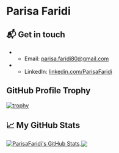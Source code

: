 # Parisa Faridi

## 📬 Get in touch

- - Email: [parisa.faridi80@gmail.com][1]
- - LinkedIn: [linkedin.com/ParisaFaridi][2]


## GitHub Profile Trophy

[![trophy](https://github-profile-trophy.vercel.app/?username=ParisaFaridi)](https://github.com/ryo-ma/github-profile-trophy)


## &#x1f4c8; My GitHub Stats


<a href="https://github.com/ParisaFaridi">
  <img align="center" src="https://github-readme-stats.vercel.app/api?username=ParisaFaridi&show_icons=true&line_height=27&count_private=true&title_color=ffffff&text_color=c9cacc&icon_color=2bbc8a&bg_color=1d1f21" alt="ParisaFaridi's GitHub Stats" />
</a>
<a href="https://github.com/ParisaFaridi">
  <img align="center" src="https://github-readme-stats.vercel.app/api/top-langs/?username=ParisaFaridi&hide=Jupyter Notebook,html&title_color=ffffff&text_color=c9cacc&icon_color=2bbc8a&bg_color=1d1f21" />
</a>

[2]: (https://www.linkedin.com/in/parisafaridi/)
[1]: (parisa.faridi80@gmail.com)
